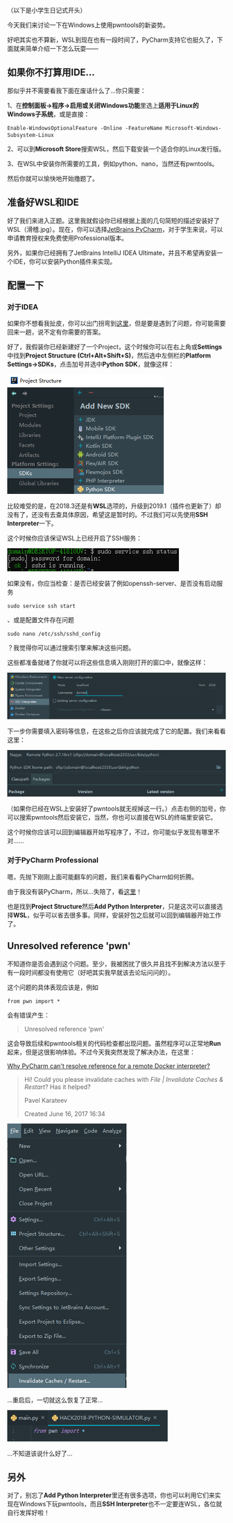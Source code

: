 （以下是小学生日记式开头）

今天我们来讨论一下在Windows上使用pwntools的新姿势。

好吧其实也不算新，WSL到现在也有一段时间了，PyCharm支持它也挺久了，下面就来简单介绍一下怎么玩耍——

## 如果你不打算用IDE...
那似乎并不需要看我下面在废话什么了...你只需要：

1、在**控制面板->程序->启用或关闭Windows功能**里选上**适用于Linux的Windows子系统**，或是直接：

    Enable-WindowsOptionalFeature -Online -FeatureName Microsoft-Windows-Subsystem-Linux

2、可以到**Microsoft Store**搜索WSL，然后下载安装一个适合你的Linux发行版。

3、在WSL中安装你所需要的工具，例如python、nano，当然还有pwntools。

然后你就可以愉快地开始撸题了。

## 准备好WSL和IDE
好了我们来进入正题。这里我就假设你已经根据上面的几句简短的描述安装好了WSL（滑稽.jpg）。现在，你可以选择[JetBrains PyCharm](https://www.jetbrains.com/pycharm/)，对于学生来说，可以申请教育授权来免费使用Professional版本。

另外，如果你已经拥有了JetBrains IntelliJ IDEA Ultimate，并且不希望再安装一个IDE，你可以安装Python插件来实现。

## 配置一下
### 对于IDEA
如果你不想看我扯皮，你可以出门拐弯到[这里](https://www.jetbrains.com/help/idea/configuring-remote-python-sdks.html)，但是要是遇到了问题，你可能需要回来一趟，说不定有你需要的答案。

好了，我假装你已经新建好了一个Project，这个时候你可以在右上角或**Settings**中找到**Project Structure (Ctrl+Alt+Shift+S)**，然后选中左侧栏的**Platform Settings->SDKs**，点击加号并选中**Python SDK**，就像这样：

![PWNTOOLS-1.png](./img/PWNTOOLS-1.png)

比较难受的是，在2018.3还是有**WSL**选项的，升级到2019.1（插件也更新了）却没有了，还没有去查具体原因，希望这是暂时的。不过我们可以先使用**SSH Interpreter**一下。

这个时候你应该保证WSL上已经开启了SSH服务：

![PWNTOOLS-2.png](./img/PWNTOOLS-2.png)

如果没有，你应当检查：是否已经安装了例如openssh-server、是否没有启动服务

    sudo service ssh start

、或是配置文件存在问题

    sudo nano /etc/ssh/sshd_config

？我觉得你可以通过搜索引擎来解决这些问题。

这些都准备就绪了你就可以将这些信息填入刚刚打开的窗口中，就像这样：

![PWNTOOLS-3.png](./img/PWNTOOLS-3.png)

下一步你需要填入密码等信息，在这些之后你应该就完成了它的配置。我们来看看这里：

![PWNTOOLS-4.png](./img/PWNTOOLS-4.png)

（如果你已经在WSL上安装好了pwntools就无视掉这一行。）点击右侧的加号，你可以搜索pwntools然后安装它，当然，你也可以直接在WSL的终端里安装它。

这个时候你应该可以回到编辑器开始写程序了，不过，你可能似乎发现有哪里不对......

### 对于PyCharm Professional
嗯，先抛下刚刚上面可能翻车的问题，我们来看看PyCharm如何折腾。

由于我没有装PyCharm，所以...失陪了，看[这里](https://www.jetbrains.com/help/pycharm/using-wsl-as-a-remote-interpreter-1.html)！

也是找到**Project Structure**然后**Add Python Interpreter**，只是这次可以直接选择**WSL**，似乎可以省去很多事。同样，安装好包之后就可以回到编辑器开始工作了。

## Unresolved reference 'pwn'
不知道你是否会遇到这个问题。至少，我被困扰了很久并且找不到解决方法以至于有一段时间都没有使用它（好吧其实我早就该去论坛问问的）。

这个问题的具体表现应该是，例如

    from pwn import *

会有错误产生：

> Unresolved reference 'pwn'

这会导致后续和pwntools相关的代码检查都出现问题。虽然程序可以正常地**Run**起来，但是这很影响体验。不过今天我突然发现了解决办法，在这里：

[Why PyCharm can't resolve reference for a remote Docker interpreter?](https://intellij-support.jetbrains.com/hc/en-us/community/posts/115000373944-Why-PyCharm-can-t-resolve-reference-for-a-remote-Docker-interpreter-)

> Hi! Could you please invalidate caches with *File | Invalidate Caches & Restart*? Has it helped?
>
> Pavel Karateev
>
> Created June 16, 2017 16:34

![PWNTOOLS-5.png](./img/PWNTOOLS-5.png)

...重启后，一切就这么恢复了正常...

![PWNTOOLS-6.png](./img/PWNTOOLS-6.png)

...不知道该说什么好了...

## 另外
对了，别忘了**Add Python Interpreter**里还有很多选项，你也可以利用它们来实现在Windows下玩pwntools，而且**SSH Interpreter**也不一定要连WSL，各位就自行发挥好啦！
